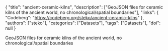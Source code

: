 {
  "title": "ancient-ceramic-kilns",
  "description": ["GeoJSON files for ceramic kilns of the ancient world, no chronological/spatial boundaries"],
  "links": {
    "Codeberg": "https://codeberg.org/steko/ancient-ceramic-kilns"
  },
  "authors": ["steko"],
  "categories": ["Datasets"],
  "tags": ["Datasets"],
  "doi": null
}

<!-- Generated by csv2md.R – do not edit by hand -->

GeoJSON files for ceramic kilns of the ancient world, no chronological/spatial boundaries